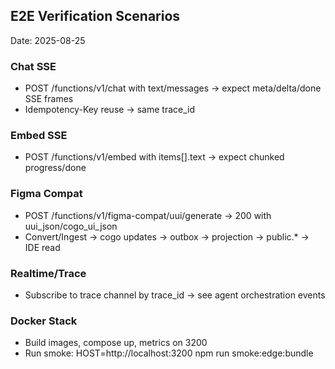 ## E2E Verification Scenarios

Date: 2025-08-25

### Chat SSE
- POST /functions/v1/chat with text/messages → expect meta/delta/done SSE frames
- Idempotency-Key reuse → same trace_id

### Embed SSE
- POST /functions/v1/embed with items[].text → expect chunked progress/done

### Figma Compat
- POST /functions/v1/figma-compat/uui/generate → 200 with uui_json/cogo_ui_json
- Convert/Ingest → cogo updates → outbox → projection → public.* → IDE read

### Realtime/Trace
- Subscribe to trace channel by trace_id → see agent orchestration events

### Docker Stack
- Build images, compose up, metrics on 3200
- Run smoke: HOST=http://localhost:3200 npm run smoke:edge:bundle
